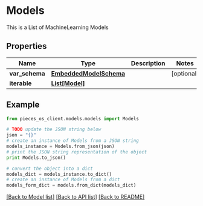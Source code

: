 # Models

This is a List of MachineLearning Models

## Properties

Name | Type | Description | Notes
------------ | ------------- | ------------- | -------------
**var_schema** | [**EmbeddedModelSchema**](EmbeddedModelSchema.md) |  | [optional] 
**iterable** | [**List[Model]**](Model.md) |  | 

## Example

```python
from pieces_os_client.models.models import Models

# TODO update the JSON string below
json = "{}"
# create an instance of Models from a JSON string
models_instance = Models.from_json(json)
# print the JSON string representation of the object
print Models.to_json()

# convert the object into a dict
models_dict = models_instance.to_dict()
# create an instance of Models from a dict
models_form_dict = models.from_dict(models_dict)
```
[[Back to Model list]](../README.md#documentation-for-models) [[Back to API list]](../README.md#documentation-for-api-endpoints) [[Back to README]](../README.md)


